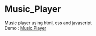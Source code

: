 # Music_Player
Music player using html, css and javascript<br>
Demo : <a href="https://darshan7090.github.io/Music_Player/">Music Player</a>
